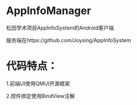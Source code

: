 # AppInfoManager
松田学术项目AppInfoSystem的Android客户端

服务端在https://github.com/Joysing/AppInfoSystem

# 代码特点：
1.前端UI使用QMUI开源框架

2.控件绑定使用BindView注解
